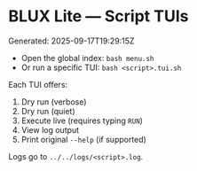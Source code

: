 # BLUX Lite — Script TUIs

Generated: 2025-09-17T19:29:15Z

- Open the global index: `bash menu.sh`
- Or run a specific TUI: `bash <script>.tui.sh`

Each TUI offers:
1. Dry run (verbose)
2. Dry run (quiet)
3. Execute live (requires typing `RUN`)
4. View log output
5. Print original `--help` (if supported)

Logs go to `../../logs/<script>.log`.